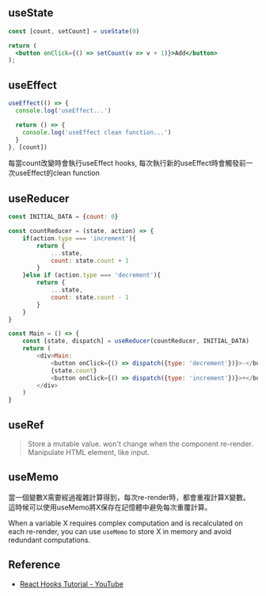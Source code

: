 ## useState
```jsx
const [count, setCount] = useState(0)

return (
  <button onClick={() => setCount(v => v + 1)}>Add</button>
);
```

## useEffect

```jsx
useEffect(() => {
  console.log('useEffect...')

  return () => {
    console.log('useEffect clean function...')
  }
}, [count])
```

每當count改變時會執行useEffect hooks, 每次執行新的useEffect時會觸發前一次useEffect的clean function

## useReducer
```js
const INITIAL_DATA = {count: 0}

const countReducer = (state, action) => {
	if(action.type === 'increment'){
		return {
			...state,
			count: state.count + 1
		}
	}else if (action.type === 'decrement'){
		return {
			...state,
			count: state.count - 1
		}
	}
}

const Main = () => {
	const [state, dispatch] = useReducer(countReducer, INITIAL_DATA)
	return (
		<div>Main:
			<button onClick={() => dispatch({type: 'decrement'})}>-</button>
			{state.count}
			<button onClick={() => dispatch({type: 'increment'})}>+</button>
		</div>
	)
}
```

## useRef
> Store a mutable value. won't change when the component re-render.
> Manipulate HTML element, like input.


## useMemo

當一個變數X需要經過複雜計算得到，每次re-render時，都會重複計算X變數。
這時候可以使用useMemo將X保存在記憶體中避免每次重覆計算。

When a variable X requires complex computation and is recalculated on each re-render, you can use `useMemo` to store X in memory and avoid redundant computations.


## Reference
* [React Hooks Tutorial - YouTube](https://www.youtube.com/playlist?list=PLxRVWC-K96b2KrTW6AqAE6vUXfOTnD-PS)